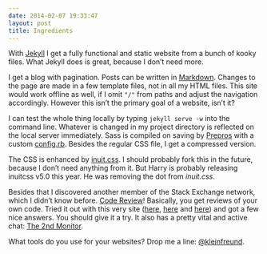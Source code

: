 ```yaml
---
date: 2014-02-07 19:33:47
layout: post
title: Ingredients
---
```

With [Jekyll](http://jekyllrb.com/) I get a fully functional and static website from a bunch of kooky files. What Jekyll does is great, because I don’t need more.

I get a blog with pagination. Posts can be written in [Markdown](http://daringfireball.net/projects/markdown/). Changes to the page are made in a few template files, not in all my HTML files. This site would work offline as well, if I omit `"/"` from paths and adjust the navigation accordingly. However this isn’t the primary goal of a website, isn’t it?

I can test the whole thing locally by typing `jekyll serve -w` into the command line. Whatever is changed in my project directory is reflected on the local server immediately. Sass is compiled on saving by [Prepros](http://alphapixels.com/prepros/) with a custom [config.rb](http://github.com/kleinfreund/kleinfreund.github.io/blob/master/config.rb). Besides the regular CSS file, I get a compressed version.

The CSS is enhanced by [inuit.css](http://inuitcss.com/). I should probably fork this in the future, because I don’t need anything from it. But Harry is probably releasing inuitcss v5.0 this year. He was removing the dot from _inuit.css_.

Besides that I discovered another member of the Stack Exchange network, which I didn’t know before. [Code&nbsp;Review](http://codereview.stackexchange.com/)! Basically, you get reviews of your own code. Tried it out with this very site ([here](http://codereview.stackexchange.com/q/39890/35408), [here](http://codereview.stackexchange.com/q/40142/35408) and [here](http://codereview.stackexchange.com/q/40574/35408)) and got a few nice answers. You should give it a try. It also has a pretty vital and active chat: [The&nbsp;2nd&nbsp;Monitor](http://chat.stackexchange.com/rooms/8595/).

What tools do you use for your websites? Drop me a line: [@kleinfreund](https://twitter.com/kleinfreund).
